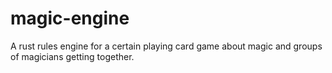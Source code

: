 # magic-engine

A rust rules engine for a certain playing card game about magic and groups of magicians getting together.